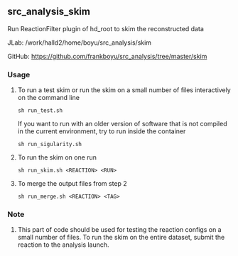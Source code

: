 ## src_analysis_skim

Run ReactionFilter plugin of hd_root to skim the reconstructed data

JLab: /work/halld2/home/boyu/src_analysis/skim

GitHub: https://github.com/frankboyu/src_analysis/tree/master/skim

### Usage

1.  To run a test skim or run the skim on a small number of files interactively on the command line

    ```sh run_test.sh```

    If you want to run with an older version of software that is not compiled in the current environment, try to run inside the container

    ```sh run_sigularity.sh```

2.  To run the skim on one run

    ```sh run_skim.sh <REACTION> <RUN>```

3.  To merge the output files from step 2

    ```sh run_merge.sh <REACTION> <TAG>```

### Note
1.  This part of code should be used for testing the reaction configs on a small number of files. To run the skim on the entire dataset, submit the reaction to the analysis launch.